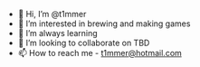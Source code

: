 - 👋 Hi, I’m @t1mmer
- 👀 I’m interested in brewing and making games
- 🌱 I’m always learning
- 💞️ I’m looking to collaborate on TBD
- 📫 How to reach me - t1mmer@hotmail.com

<!---
t1mmer/t1mmer is a ✨ special ✨ repository because its `README.md` (this file) appears on your GitHub profile.
You can click the Preview link to take a look at your changes.
--->
